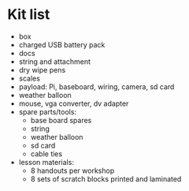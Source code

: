 # Kit list

* box
* charged USB battery pack
* docs
* string and attachment
* dry wipe pens
* scales
* payload: Pi, baseboard, wiring, camera, sd card
* weather balloon
* mouse, vga converter, dv adapter
* spare parts/tools:
    * base board spares
    * string
    * weather balloon
    * sd card
    * cable ties
* lesson materials:
    * 8 handouts per workshop
    * 8 sets of scratch blocks printed and laminated

